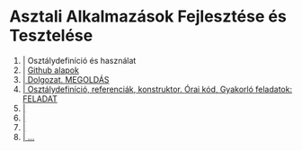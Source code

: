 # Asztali Alkalmazások Fejlesztése és Tesztelése

1. | Osztálydefiníció és használat
2. | <a href="https://www.w3schools.com/git/default.asp?remote=github">Github alapok</href>
3. | Dolgozat. <a href="">MEGOLDÁS</href>
4. | Osztálydefiníció, referenciák, konstruktor. <a href="">Órai kód</href>, Gyakorló feladatok: <a href="">FELADAT</href>
5. |
6. |
7. |
8. |
...
